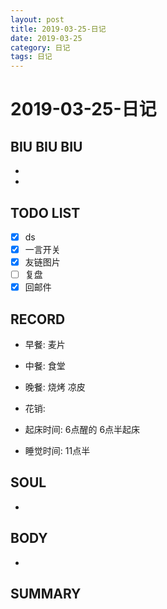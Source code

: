 ```yaml
---
layout: post
title: 2019-03-25-日记
date: 2019-03-25
category: 日记
tags: 日记
---
```

# 2019-03-25-日记
## BIU BIU BIU
- 
- 
 
## TODO LIST
- [x] ds
- [x] 一言开关
- [x] 友链图片
- [ ] 复盘
- [x] 回邮件
 
## RECORD
- 早餐:  麦片
- 中餐:  食堂
- 晚餐:  烧烤 凉皮
 
- 花销:  
 
- 起床时间:  6点醒的 6点半起床
- 睡觉时间:  11点半
 
## SOUL
- 
 
## BODY
- 
 
## SUMMARY
 
 
